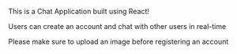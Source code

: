 This is a Chat Application built using React!

Users can create an account and chat with other users in real-time

Please make sure to upload an image before registering an account





